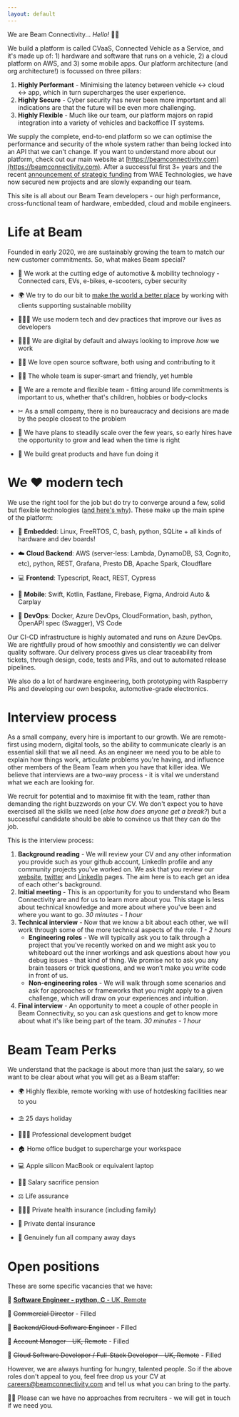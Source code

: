 ```yaml
---
layout: default
---
```


We are Beam Connectivity... _Hello!_ 👋🏼

We build a platform is called CVaaS, Connected Vehicle as a Service, and it's made up of: 1) hardware and software that runs on a vehicle, 2) a cloud platform on AWS, and 3) some mobile apps. Our platform architecture (and org architecture!) is focussed on three pillars:

1. **Highly Performant** - Minimising the latency between vehicle ↔ cloud ↔ app, which in turn supercharges the user experience.
2. **Highly Secure** - Cyber security has never been more important and all indications are that the future will be even more challenging.
3. **Highly Flexible** - Much like our team, our platform majors on rapid integration into a variety of vehicles and backoffice IT systems.

We supply the complete, end-to-end platform so we can optimise the performance and security of the whole system rather than being locked into an API that we can't change. If you want to understand more about our platform, check out our main website at [https://beamconnectivity.com](https://beamconnectivity.com). After a successful first 3+ years and the recent [announcement of strategic funding](https://www.automotiveworld.com/news-releases/wae-announces-a-strategic-equity-investment-in-beam-connectivity-limited-supporting-the-commercialisation-of-connected-vehicle-systems/) from WAE Technologies, we have now secured new projects and are slowly expanding our team. 

This site is all about our Beam Team developers - our high performance, cross-functional team of hardware, embedded, cloud and mobile engineers.


# Life at Beam <a name="life-at-beam"></a>

Founded in early 2020, we are sustainably growing the team to match our new customer commitments. So, what makes Beam special?

* 🚗 We work at the cutting edge of automotive & mobility technology - Connected cars, EVs, e-bikes, e-scooters, cyber security

* 🌍 We try to do our bit to [make the world a better place](https://www.youtube.com/watch?v=B8C5sjjhsso) by working with clients supporting sustainable mobility

* 👩🏼‍💻 We use modern tech and dev practices that improve our lives as developers

* 👨🏼‍🏫 We are digital by default and always looking to improve *how* we work

* 👐🏼 We love open source software, both using and contributing to it

* 👯‍♀️ The whole team is super-smart and friendly, yet humble

*  📍 We are a remote and flexible team - fitting around life commitments is important to us, whether that's children, hobbies or body-clocks

* ✂ As a small company, there is no bureaucracy and decisions are made by the people closest to the problem

* 🌴 We have plans to steadily scale over the few years, so early hires have the opportunity to grow and lead when the time is right 

* 🥳 We build great products and have fun doing it


# We ❤ modern tech <a name="modern-tech"></a>

We use the right tool for the job but do try to converge around a few, solid but flexible technologies ([and here's why](https://mcfunley.com/choose-boring-technology)). These make up the main spine of the platform:

* 🚗 **Embedded**: Linux, FreeRTOS, C, bash, python, SQLite + all kinds of hardware and dev boards!

* ☁️ **Cloud Backend**: AWS (server-less: Lambda, DynamoDB, S3, Cognito, etc), python, REST, Grafana, Presto DB, Apache Spark, Cloudflare

* 💻 **Frontend**: Typescript, React, REST, Cypress

* 📱 **Mobile**: Swift, Kotlin, Fastlane, Firebase, Figma, Android Auto & Carplay

* 🧰 **DevOps**: Docker, Azure DevOps, CloudFormation, bash, python, OpenAPI spec (Swagger), VS Code

Our CI-CD infrastructure is highly automated and runs on Azure DevOps. We are rightfully proud of how smoothly and consistently we can deliver quality software. Our delivery process gives us clear traceability from tickets, through design, code, tests and PRs, and out to automated release pipelines.

We also do a lot of hardware engineering, both prototyping with Raspberry Pis and developing our own bespoke, automotive-grade electronics. 


# Interview process <a name="interview-process"></a>

As a small company, every hire is important to our growth. We are remote-first using modern, digital tools, so the ability to communicate clearly is an essential skill that we all need. As an engineer we need you to be able to explain how things work, articulate problems you're having, and influence other members of the Beam Team when you have that killer idea. We believe that interviews are a two-way process - it is vital we understand what we each are looking for. 

We recruit for potential and to maximise fit with the team, rather than demanding the right buzzwords on your CV. We don't expect you to have exercised all the skills we need (*else how does anyone get a break?*) but a successful candidate should be able to convince us that they can do the job. 

This is the interview process: 

1. **Background reading** - We will review your CV and any other information you provide such as your github account, LinkedIn profile and any community projects you've worked on. We ask that you review our [website](https://beamconnectivity.com), [twitter](https://twitter.com/we_are_beam) and [LinkedIn](https://www.linkedin.com/company/beam-connectivity) pages. The aim here is to each get an idea of each other's background.
1. **Initial meeting** - This is an opportunity for you to understand who Beam Connectivity are and for us to learn more about you. This stage is less about technical knowledge and more about where you've been and where you want to go. *30 minutes - 1 hour*
1. **Technical interview** - Now that we know a bit about each other, we will work through some of the more technical aspects of the role. *1 - 2 hours*
    * **Engineering roles** - We will typically ask you to talk through a project that you've recently worked on and we might ask you to whiteboard out the inner workings and ask questions about how you debug issues - that kind of thing. We promise not to ask you any brain teasers or trick questions, and we won’t make you write code in front of us. 
    * **Non-engineering roles** - We will walk through some scenarios and ask for approaches or frameworks that you might apply to a given challenge, which will draw on your experiences and intuition.
1. **Final interview** - An opportunity to meet a couple of other people in Beam Connectivity, so you can ask questions and get to know more about what it's like being part of the team. *30 minutes - 1 hour*


# Beam Team Perks <a name="beam-team-perks"></a>

We understand that the package is about more than just the salary, so we want to be clear about what you will get as a Beam staffer:

* 🌍 Highly flexible, remote working with use of hotdesking facilities near to you

* ⛱ 25 days holiday

* 👩🏼‍🏫 Professional development budget

* 🏠 Home office budget to supercharge your workspace

* 💻 Apple silicon MacBook or equivalent laptop

* 👴🏼 Salary sacrifice pension

* ⚖️ Life assurance

* 🧑🏼‍⚕️ Private health insurance (including family)

* 🦷 Private dental insurance

* 🎉 Genuinely fun all company away days


# Open positions <a name="vacancies"></a>

These are some specific vacancies that we have:

🚀 [**Software Engineer - python, C** - UK, Remote](/vacancies/2023-11-software-engineer-l2.md)

🚀 ~~Commercial Director~~ - Filled

🚀 ~~Backend/Cloud Software Engineer~~ - Filled

🚀 ~~Account Manager - UK, Remote~~ - Filled

🚀 ~~Cloud Software Developer / Full-Stack Developer - UK, Remote~~ - Filled



However, we are always hunting for hungry, talented people. So if the above roles don't appeal to you, feel free drop us your CV at [careers@beamconnectivity.com](mailto:careers@beamconnectivity.com) and tell us what you can bring to the party.


🤞🏼 Please can we have no approaches from recruiters - we will get in touch if we need you.
